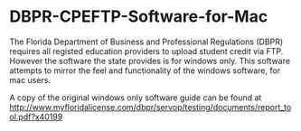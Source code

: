 # DBPR-CPEFTP-Software-for-Mac

The Florida Department of Business and Professional Regulations (DBPR) requires all registed education providers to upload student credit via FTP.  However the software the state provides is for windows only.  This software attempts to mirror the feel and functionality of the windows software, for mac users.  

A copy of the original windows only software guide can be found at http://www.myfloridalicense.com/dbpr/servop/testing/documents/report_tool.pdf?x40199
